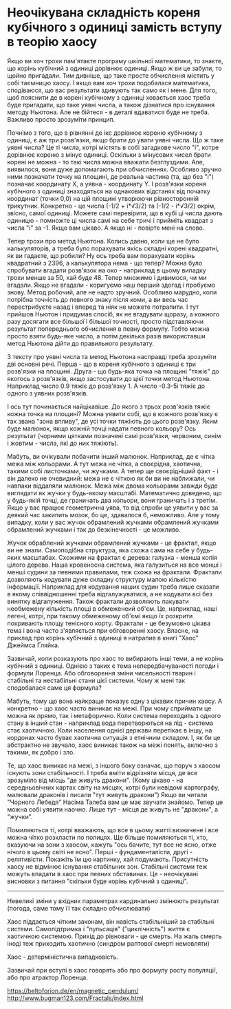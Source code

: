 # Неочікувана складність кореня кубічного з одиниці замість вступу в теорію хаосу

Якщо ви хоч трохи пам'ятаєте програму шкільної математики, то знаєте, що корінь кубічний з одиниці дорівнює одиниці. 
Якщо ж ви це забули, то щойно пригадали. 
Тим дивніше, що таке просте обчислення містить у собі таємницю хаосу. 
І якщо вам хоч трохи подобалася математика, сподіваюся, що вас результати здивують так само як і мене. 
Для того, щоб пояснити де в корені кубічному з одиниці ховається хаос треба буде пригадати, що таке уявні числа, а також дізнатися про існування методу Ньютона. 
Але не бійтеся - в деталі вдаватися буде не треба. 
Важливо просто зрозуміти принцип.

Почнімо з того, що в рівнянні де ікс дорівнює кореню кубічному з одиниці, є аж три розв'язки, якщо брати до уваги уявні числа. 
Що ж таке уявні числа? Це ті числа, котрі містять в собі загадкове число "і", котре дорівнює кореню з мінус одиниці. 
Оскільки з мінусових чисел брати корені не можна - то такі числа можна вважати безглуздими. 
Але, виявилося, вони дуже допомагають при обчисленнях. 
Особливо зручно ними позначати точку на площині, де реальна частина (та, що без "і") позначає координату X, а уявна - координату Y. 
І розв'язки кореня кубічного з одиниці знаходяться на однакових відстанях від початку координат (точки 0,0) на цій площині утворюючи рівносторонній трикутник.
Конкретно - це числа (-1/2 + i*√3/2) та (-1/2 - i*√3/2) окрім, звісно, самої одиниці.
Можете самі перевірити, що в кубі ці числа дають одиницю - помножте ці числа самі на себе тричі і прийміть квадрат з числа "і" за -1. 
Якщо вам цікаво. 
А якщо ні - повірте мені на слово.

Тепер трохи про метод Ньютона. 
Колись давно, коли ще не було калькуляторів, а треба було порахувати якісь складні корені квадратні, як ви гадаєте, що робили? 
Ну ось треба вам порахувати корінь квадратний з 2396, а калькулятора нема - що тепер? 
Можна було спробувати вгадати розв'язок на око - наприклад в цьому випадку трохи менше за 50, хай буде 48. 
Тепер множимо і дивимося, чи ми вгадали.
Якщо не вгадали - коригуємо наш перший здогад і пробуємо знову. 
Метод робочий, але не надто зручний. 
Особливо марудно, коли потрібна точність до певного знаку після коми, а ви весь час перестрибуєте назад і вперед та ніяк не можете потрапити. 
І тут прийшов Ньютон і придумав спосіб, як не вгадувати щоразу, а кожного разу досягати все більшої і більшої точності, 
просто підставляючи результат попереднього обчислення в певну формулу. 
Тобто можна просто взяти будь-яке число, а потім декілька разів використавши метод Ньютона дійти до правильного результату.

З тексту про уявні числа та метод Ньютона насправді треба зрозуміти дві основні речі.
Перша - що в кореня кубічного з одиниці є три розв'язки на площині.
Друга - що будь-яка точка на площині "тяжіє" до якогось з розв'язків, якщо застосувати до цієї точки метод Ньютона.
Наприклад число 0.9 тяжіє до розв'язку 1. А число -0.3-5і тяжіє до одного з уявних розв'язків.

І ось тут починається найцікавіше.
До якого з трьох розв'язків тяжіє кожна точка на площині?
Можна уявити собі, що в кожного розв'язку є так звана "зона впливу", де усі точки тяжіють до цього розв'язку.
Яким буде малюнок, якщо кожній точці надати певного кольору?
Ось результат (чорними цятками позначені самі розв'язки, червоним, синім і жовтим - числа, які до них тяжіють).

Мабуть, ви очікували побачити інший малюнок.
Наприклад, де є чітка межа між кольорами.
А тут межа не чітка, а своєрідна, хаотична, такими собі листочками, чи жучками.
А тепер ще своєрідніший факт - і він далеко не очевидний: межа не є чіткою як би ви не наближали, чи навпаки віддаляли малюнок.
Межа між двома кольорами завжди буде виглядати як жучки у будь-якому масштабі.
Математично доведено, що у будь-якій точці, де граничать два кольори, вони граничать і з третім.
Якщо у вас працює геометрична уява, то від спроби це уявити у вас за деякий час закипить мозок, бо це, здавалося б, неможливо.
Але у тому випадку, коли у вас жучок обрамлений жучками обрамлений жучками обрамлений жучками і так до безкінечності - це можливо.

Жучок обраблений жучками обрамлений жучками - це фрактал, якщо ви не знали.
Самоподібна структура, яка схожа сама на себе у будь-яких масштабах.
Схожими на фрактал є дерева: галузка - менша копія цілого дерева. 
Наша кровеносна система, яка галузиться на все менші і менші судини за певними правилами, теж схожа на фрактали.
Фрактали дозволяють кодувати дуже складну структуру малою кількістю інформації.
Наприклад для кодування наших судин треба лише сказати в якому співвідношенні треба відгалужуватися, а не кодувати всі без винятку відгалуження.
Також фрактали дозволяють пакувати необмежену кількість площі в обмеженеий об'єм.
Це, наприклад, наші легені, котрі, при такому обмеженому об'ємі якщо їх розкрити покривають площу тенісного корту.
Фрактали - це безумовно цікава тема і вона часто з'являється при обговоренні хаосу.
Власне, на приклад про корінь кубічний з одиниці я натрапив в книгі "Хаос" Джеймса Ґляйка.

Зазвичай, коли розказують про хаос то вибирають інші теми, а не корінь кубічний з одиниці.
Однією з таких є тема непередбачуваності погоди і формули Лоренца.
Або обговорення зміни чисельності тварин і стабільні та нестабільні стани цієї системи.
Чому ж мені так сподобалася саме ця формула?

Мабуть, тому що вона найкраще показує одну з цікавих причин хаосу.
А конкретно - що хаос часто виникає на межі.
При чому сприймати це можна як прямо, так і метафорично.
Коли система переходить з одного стану в інший стан - наприклад вода перетворються на лід - система стає хаотичною.
Коли населення однієї держави перетікає в іншу, на кордонах часто буває хаотична ситуація з етнічним складом.
І, як би це абстрактно не звучало, хаос виникає також на межі понять, включно з такими, як добро і зло.

Те, що хаос виникає на межі, з іншого боку означає, що поруч з хаосом існують зони стабільності.
І треба вміти відрізняти місця, де все зрозуміло від місць "де живуть дракони".
(Кому цікаво - на середньовічних картах світу на місцях, котрі були невідомі картографу, малювали драконів і писали "тут живуть дракони")
Якщо ви читали "Чорного Лебедя" Насіма Талеба вам це має звучати знайомо.
Тепер це можна собі уявити наочно.
Лише тут - місця де живуть не "дракони", а "жучки".

Помиляються ті, котрі вважають, що все в цьому житті визначене і все можна чітко розкласти по полицях.
Ще більше помиляються ті, хто, вказуючи на зони з хаосом, кажуть "ось бачите, тут все не ясно, отже нічого в цьому світі не ясно".
Перші - фундаменталісти, другі - релятивісти.
Покажіть їм цю картинку, хай подумають.
Присутність хаосу не відмінює існування стабільних зон.
Стабільні системи теж можуть впадати в хаос при певних обставинах.
Це - неочікувані висновки з питання "скільки буде корінь кубічний з одиниці".

----

Невеликі зміни у вхідних параметрах кардинально змінюють результат (погода, саме тому її так складно обчислювати)

Хаос піддається чітким законам, він навість стабільніший за стабільні системи.
Самопідтримка і "пульсація" ("циклічність") життя є хаотичною системою.
Прихід до рівноваги - це смерть.
На жаль смерть іноді теж приходить хаотично (синдром раптової смерті немовляти)

Хаос - детерміністична випадковість.

Зазвичай при вступі в хаос говорять або про формулу росту популяції, або про атрактор Лоренца.

https://beltoforion.de/en/magnetic_pendulum/
http://www.bugman123.com/Fractals/index.html

